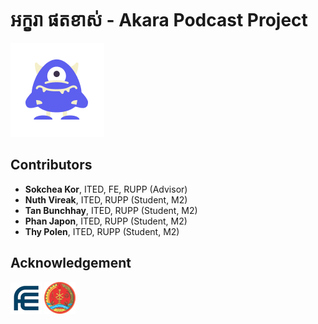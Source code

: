# អក្ខរា ផតខាស់ - Akara Podcast Project
![](/src/image/Logo.png)
## Contributors
- **Sokchea Kor**, ITED, FE, RUPP (Advisor)
- **Nuth Vireak**, ITED, RUPP (Student, M2)
- **Tan Bunchhay**, ITED, RUPP (Student, M2)
- **Phan Japon**, ITED, RUPP (Student, M2)
- **Thy Polen**, ITED, RUPP (Student, M2)

## Acknowledgement
![](fe.jfif)  ![](rupp.png)
